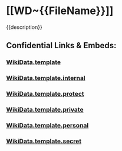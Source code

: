 ﻿---
has_id_wikidata: Q{{id}}
---

# [[WD~{{FileName}}]]


{{description}}


## Confidential Links & Embeds: 

### [WikiData.template](/_public/WikiData.template.md) 

### [WikiData.template.internal](/_internal/WikiData.template.internal.md) 

### [WikiData.template.protect](/_protect/WikiData.template.protect.md) 

### [WikiData.template.private](/_private/WikiData.template.private.md) 

### [WikiData.template.personal](/_personal/WikiData.template.personal.md) 

### [WikiData.template.secret](/_secret/WikiData.template.secret.md) 
